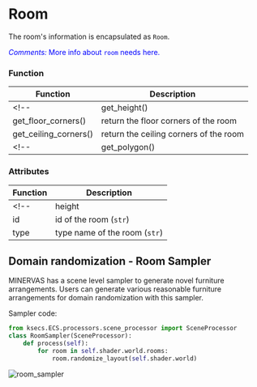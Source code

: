 # Room

<!-- ## Description -->

The room's information is encapsulated as `Room`.
<!-- Users could sample furniture layout using function `sample()`. -->
<!-- Also, users could use functions, such as `get_polygon()`, to get room polygon for further processing. -->

<span style="color:blue">*Comments:* More info about `room` needs here.</span>
### Function

|Function   |Description    |
|---    |---    |
<!-- |get_height()   |return the height of the room  |
|get_floor_corners()    |return the floor corners of the room   |
|get_ceiling_corners()  |return the ceiling corners of the room | -->
<!-- |get_polygon()  |return the polygon of the rooom using `shapely`| -->

### Attributes

|Function   |Description    |
|---    |---    |
<!-- |height |height of the room (`int`)  |
|id     |id of the room (`str`)   |
|type   |type name of the room (`str`) | -->

## Domain randomization - Room Sampler

<!-- ## Features -->

<!-- <span style="color:blue">*Comments:* `World/ccworld` and `Instance/CCInstance` should be consistent across the doc.</span> -->

MINERVAS has a scene level sampler to generate novel furniture arrangements. Users can generate various reasonable furniture arrangements for domain randomization with this sampler.

Sampler code:
<!-- For a given ccworld room, transform the space position of the CCInstance in the room to randomly generate a room layout. The new layout satisfies certain constraints and rules. -->

<!-- ## Usage

```python
class RandomizeLayout(SceneProcessor):
     def process(self):
         room = self.shader.world.get_room("room_id")
         room.randomize_layout(self.shader.world)
``` -->

<!-- ## Use constraints

The main limitation at present is that it can only take effect for scenarios where the label is KJL. There are two main reasons:

1. At present, only the instance with type=Asset supports modification of transform to render on the server side, and currently only the furniture instance of the scene with the KJL tag satisfies the conditions.
2. In the logic implemented by layout_sampler, a large number of Kujiale categories are used to make logical judgments (such as judging whether furniture should be posted on the wall according to the category). This point needs to be improved in the future, adding related attributes in CCInstance. -->


<!-- ## Example -->
```python
from ksecs.ECS.processors.scene_processor import SceneProcessor
class RoomSampler(SceneProcessor):
    def process(self):
        for room in self.shader.world.rooms:
            room.randomize_layout(self.shader.world)
```

![room_sampler](./examples_figs/layout_sampler.png)